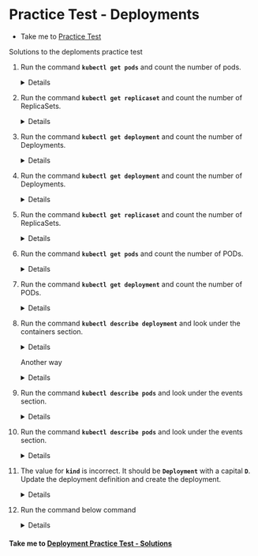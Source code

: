 # Practice Test - Deployments
  - Take me to [Practice Test](https://kodekloud.com/courses/539883/lectures/9816571)
  
Solutions to the deploments practice test
1. Run the command **`kubectl get pods`** and count the number of pods.
   
   <details>

   ```
   $ kubectl get pods
   ```
   </details>

1. Run the command **`kubectl get replicaset`** and count the number of ReplicaSets.
   
   <details>

   ```
   $ kubectl get replicaset (or)
   $ kubectl get rs
   ```
   </details>

1. Run the command **`kubectl get deployment`** and count the number of Deployments.
   
   <details>

   ```
   $ kubectl get deployment
   ```
   </details>

1. Run the command **`kubectl get deployment`** and count the number of Deployments.
   
   <details>

   ```
   $ kubectl get deployment
   ```
   </details>

1. Run the command **`kubectl get replicaset`** and count the number of ReplicaSets.
   
   <details>

   ```
   $ kubectl get replicaset (or)
   $ kubectl get rs
   ```
   </details>

1. Run the command **`kubectl get pods`** and count the number of PODs.
   
   <details>

   ```
   $ kubectl get pods
   ```
   </details>

1. Run the command **`kubectl get deployment`** and count the number of PODs.
   
   <details>

   ```
   $ kubectl get deployment
   ```
   </details>

1. Run the command **`kubectl describe deployment`** and look under the containers section.

   <details>

   ```
   $ kubectl describe deployment
   ```
   </details>

   Another way
   
   <details>

   ```
   $ kubectl get deployment -o wide
   ```
   </details>

1. Run the command **`kubectl describe pods`** and look under the events section.

   <details>

   ```
   $ kubectl describe pods
   ```
   </details>

1. Run the command **`kubectl describe pods`** and look under the events section.
   
   <details>

   ```
   $ kubectl describe pods
   ```
   </details>

1. The value for **`kind`** is incorrect. It should be **`Deployment`** with a capital **`D`**. Update the deployment definition and create the deployment.

   <details>

   ```
   $ kubectl create -f deployment-definition-1.yaml
   ```
   </details>

1. Run the command below command
 
   <details>

   ```
   $ kubectl create deployment httpd-frontend --image=httpd:2.4-alpine 
   $ kubectl scale deplyoment httpd-frontend --replicas=3
   ```
   </details>


#### Take me to [Deployment Practice Test - Solutions](https://kodekloud.com/courses/539883/lectures/16416761) 
